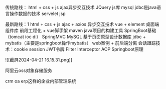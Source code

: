 传统路线：
html + css + js
ajax异步交互技术
JQuery js库
mysql
jdbc是java语言操作数据的技术
servelet
jsp


最新路线：1
html + css + js
ajax + axios 异步交互技术
vue + element 桌面端组件库
前段工程化 + vue脚手架
maven java项目的构建工具
SpringBoot基础（tomcat ioc di）
SpringMVC
MySQL
基于页面原型设计数据库
jdbc + mybatis（主要是springboot操作mybatis）
web案例 + 前后端分离
会话跟踪技术：cookie session JWT令牌
Filter Interceptor
AOP
Springboot原理


![[截屏2024-04-21 16.15.31.png]]


阿里云oss对象存储服务


crm oa erp这样的企业内部管理系统



